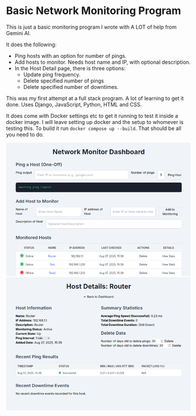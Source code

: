 # Basic Network Monitoring Program

This is just a basic monitoring program I wrote with A LOT of help from Gemini AI. 

It does the following:
* Ping hosts with an option for number of pings.
* Add hosts to monitor. Needs host name and IP, with optional description.
* In the Host Detail page, there is three options:
  * Update ping frequency.
  * Delete specified number of pings
  * Delete specified number of downtimes.

This was my first attempt at a full stack program. A lot of learning to get it done. Uses Django, JavaScript, Python, HTML and CSS.

It does come with Docker settings etc to get it running to test it inside a docker image. 
I will leave setting up docker and the setup to whomever is testing this.
To build it run `docker compose up --build`. That should be all you need to do.

<img title="Main Page" alt="Main Page" src="network_monitor/static/network_monitor/img/main.png">
<img title="Main Page" alt="Main Page" src="network_monitor/static/network_monitor/img/detailed.png">